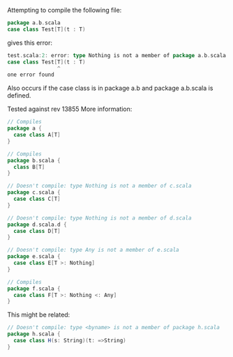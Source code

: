 Attempting to compile the following file:

```scala
package a.b.scala
case class Test[T](t : T)
```

gives this error:

```scala
test.scala:2: error: type Nothing is not a member of package a.b.scala
case class Test[T](t : T)
                ^
one error found
```

Also occurs if the case class is in package a.b and package a.b.scala is defined.

Tested against rev 13855
More information:

```scala
// Compiles
package a {
  case class A[T]
}

// Compiles
package b.scala {
  class B[T]
}

// Doesn't compile: type Nothing is not a member of c.scala
package c.scala {
  case class C[T]
}

// Doesn't compile: type Nothing is not a member of d.scala 
package d.scala.d {
  case class D[T]
}

// Doesn't compile: type Any is not a member of e.scala 
package e.scala {
  case class E[T >: Nothing]
}

// Compiles
package f.scala {
  case class F[T >: Nothing <: Any]
}
```
This might be related:

```scala
// Doesn't compile: type <byname> is not a member of package h.scala
package h.scala {
  case class H(s: String)(t: =>String)
}
```
